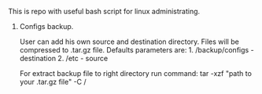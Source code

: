 This is repo with useful bash script for linux administrating. 

1. Configs backup.
  
    User can add his own source and destination directory. Files will be compressed to .tar.gz file. Defaults parameters are:
        1. /backup/configs  - destination
        2. /etc             - source

    For extract backup file to right directory run command: 
        tar -xzf "path to your .tar.gz file" -C /


